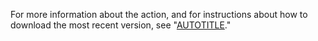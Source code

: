 For more information about the action, and for instructions about how to download the most recent version, see "[AUTOTITLE](/admin/github-actions/managing-access-to-actions-from-githubcom/using-the-latest-version-of-the-official-bundled-actions)."
